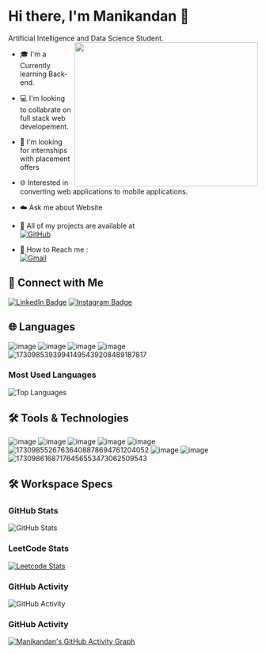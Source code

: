 # Hi there, I'm Manikandan 👋

Artificial Intelligence and Data Science Student.
<img align="right" width="370" height="290" src="https://i.pinimg.com/originals/47/f0/34/47f0342cec72b800463bf003eac1257e.gif">

- 🎓 I'm a Currently learning Back-end.
- 💻 I'm looking to collabrate on full stack web developement.
- 🌟 I'm looking for internships with placement offers
- 🌐 Interested in converting web applications to mobile applications.
- ☁️ Ask me about Website
- 🌟 All of my projects are available at  
  [![GitHub](https://img.shields.io/badge/GitHub-100000?style=for-the-badge&logo=github&logoColor=white)](https://github.com/Manikandan306?tab=repositories)

- 📧 How to Reach me :
<br /> [![Gmail](https://img.shields.io/badge/Gmail-D14836?style=for-the-badge&logo=gmail&logoColor=white)](mailto:manikandan.sec21@gmail.com)


## 🔗 Connect with Me
[![LinkedIn Badge](https://github.com/user-attachments/assets/2c077c22-a64e-4cbd-8558-3680edf20b4a)](https://www.linkedin.com/in/manikandan306)
[![Instagram Badge](https://github.com/user-attachments/assets/01fd6e71-d0bf-4a2a-a304-3991eea61ec2)](https://www.instagram.com/karna_editor_)


## 🌐 Languages
![image](https://github.com/user-attachments/assets/d1b32f4a-d587-4eaf-bb8c-013d16c1768a)
![image](https://github.com/user-attachments/assets/e9a228f4-ab44-43e7-8225-649a5e835528)
![image](https://github.com/user-attachments/assets/f966f5d6-9337-4ce6-bd4c-a0e621a4ae01)
![image](https://github.com/user-attachments/assets/10b2848d-94be-4498-abac-af2bf50a07a8)
![17309853939941495439208489187817](https://github.com/user-attachments/assets/23e295a3-ad60-4c34-b112-ad83d5f6d9d8)

### Most Used Languages

![Top Languages](https://github-readme-stats.vercel.app/api/top-langs/?username=Manikandan306&layout=compact&theme=dark)

## 🛠️ Tools & Technologies

![image](https://github.com/user-attachments/assets/99c80640-761d-498e-b51c-31571ba0b809)
![image](https://github.com/user-attachments/assets/d416c6b7-cd25-48f0-ad80-84261eeadef2)
![image](https://github.com/user-attachments/assets/e0f57202-61dd-4b3c-8fa0-4c315e9171f5)
![image](https://github.com/user-attachments/assets/96c790c6-015a-4721-8019-f7d1a38e1469)
![image](https://github.com/user-attachments/assets/bad93d4e-0606-4e6c-a5f6-2e2769c88d71)
![17309855267636408878694761204052](https://github.com/user-attachments/assets/e5f77a0b-76b9-469e-b0c9-d4b118588c40)
![image](https://github.com/user-attachments/assets/26b09a4a-85f9-42b2-87c7-b5ec16da2f4b)
![image](https://github.com/user-attachments/assets/1bc265bb-47ab-4cb0-b67c-253595737804)
![17309861687176456553473062509543](https://github.com/user-attachments/assets/5b612af9-dc4a-43bb-948d-c8206d83ae34)




## 🛠️ Workspace Specs

### GitHub Stats
![GitHub Stats](https://github-readme-stats.vercel.app/api?username=Manikandan306&show_icons=true&hide_title=true&count_private=true&hide=prs&theme=dark)

### LeetCode Stats
[![Leetcode Stats](https://leetcard.jacoblin.cool/manikandan306?ext=contest&theme=dark)](https://leetcode.com/manikandan306)


### GitHub Activity
![GitHub Activity](https://github-readme-streak-stats.herokuapp.com/?user=Manikandan306&theme=dark)


### GitHub Activity
[![Manikandan's GitHub Activity Graph](https://github-readme-activity-graph.vercel.app/graph?username=Manikandan306&bg_color=000000&color=ffffff&line=51f565&point=ffffff&area=true&hide_border=true)](https://github.com/ashutosh00710/github-readme-activity-graph)
